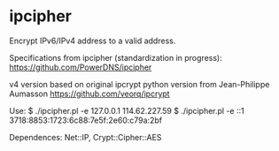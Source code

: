 # ipcipher
Encrypt IPv6/IPv4 address to a valid address.

Specifications from ipcipher (standardization in progress):
   https://github.com/PowerDNS/ipcipher

v4 version based on original ipcrypt python version from
Jean-Philippe Aumasson
   https://github.com/veorq/ipcrypt

Use:
    $ ./ipcipher.pl -e 127.0.0.1
    114.62.227.59
    $ ./ipcipher.pl -e ::1
    3718:8853:1723:6c88:7e5f:2e60:c79a:2bf

Dependences: Net::IP, Crypt::Cipher::AES

